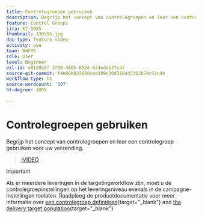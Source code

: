 ```yaml
---
title: Controlegroepen gebruiken
description: Begrijp het concept van controlegroepen en leer een controlegroep voor uw verzending gebruiken.
feature: Control Groups
jira: KT-5085
thumbnail: 330955.jpg
doc-type: feature video
activity: use
team: WWFRE
role: User
level: Beginner
exl-id: e0128b5f-3f09-460b-8524-624edeb27c4f
source-git-commit: f4e86b933660ced199c30d318445363b74c51c4b
workflow-type: ht
source-wordcount: '107'
ht-degree: 100%

---
```


# Controlegroepen gebruiken

Begrijp het concept van controlegroepen en leer een controlegroep gebruiken voor uw verzending.

>[!VIDEO](https://video.tv.adobe.com/v/330955?quality=12&learn=on)

>[!IMPORTANT]
>Als er meerdere leveringen in de targetingworkflow zijn, moet u de controlegroepinstellingen op het leveringsniveau evenals in de campagne-instellingen toelaten.
>Raadpleeg de productdocumentatie voor meer informatie over [een controlegroep definiëren](https://experienceleague.adobe.com/docs/campaign-classic/using/orchestrating-campaigns/orchestrate-campaigns/marketing-campaign-target.html?lang=nl#defining-a-control-group){target="_blank"} and [the delivery target population](https://experienceleague.adobe.com/docs/campaign-classic/using/sending-messages/key-steps-when-creating-a-delivery/steps-defining-the-target-population.html?lang=nl){target="_blank"}
